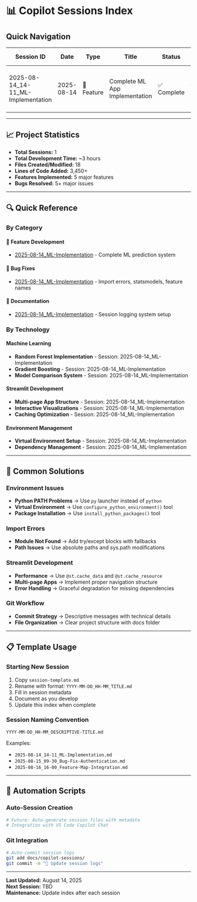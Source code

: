 # 📊 Copilot Sessions Index

## Quick Navigation

| Session ID | Date | Type | Title | Status | Key Features |
|------------|------|------|--------|--------|--------------|
| 2025-08-14_14-11_ML-Implementation | 2025-08-14 | 🚀 Feature | Complete ML App Implementation | ✅ Complete | Random Forest, Gradient Boosting, Price Prediction |

---

## 📈 Project Statistics

- **Total Sessions:** 1
- **Total Development Time:** ~3 hours
- **Files Created/Modified:** 18
- **Lines of Code Added:** 3,450+
- **Features Implemented:** 5 major features
- **Bugs Resolved:** 5+ major issues

---

## 🔍 Quick Reference

### By Category

#### 🚀 Feature Development
- [2025-08-14_ML-Implementation](./2025-08-14_ML-App-Implementation.md) - Complete ML prediction system

#### 🔧 Bug Fixes
- [2025-08-14_ML-Implementation](./2025-08-14_ML-App-Implementation.md) - Import errors, statsmodels, feature names

#### 📝 Documentation
- [2025-08-14_ML-Implementation](./2025-08-14_ML-App-Implementation.md) - Session logging system setup

### By Technology

#### Machine Learning
- **Random Forest Implementation** - Session: 2025-08-14_ML-Implementation
- **Gradient Boosting** - Session: 2025-08-14_ML-Implementation
- **Model Comparison System** - Session: 2025-08-14_ML-Implementation

#### Streamlit Development
- **Multi-page App Structure** - Session: 2025-08-14_ML-Implementation
- **Interactive Visualizations** - Session: 2025-08-14_ML-Implementation
- **Caching Optimization** - Session: 2025-08-14_ML-Implementation

#### Environment Management
- **Virtual Environment Setup** - Session: 2025-08-14_ML-Implementation
- **Dependency Management** - Session: 2025-08-14_ML-Implementation

---

## 🎯 Common Solutions

### Environment Issues
- **Python PATH Problems** → Use `py` launcher instead of `python`
- **Virtual Environment** → Use `configure_python_environment()` tool
- **Package Installation** → Use `install_python_packages()` tool

### Import Errors
- **Module Not Found** → Add try/except blocks with fallbacks
- **Path Issues** → Use absolute paths and sys.path modifications

### Streamlit Development
- **Performance** → Use `@st.cache_data` and `@st.cache_resource`
- **Multi-page Apps** → Implement proper navigation structure
- **Error Handling** → Graceful degradation for missing dependencies

### Git Workflow
- **Commit Strategy** → Descriptive messages with technical details
- **File Organization** → Clear project structure with docs folder

---

## 📋 Template Usage

### Starting New Session
1. Copy `session-template.md`
2. Rename with format: `YYYY-MM-DD_HH-MM_TITLE.md`
3. Fill in session metadata
4. Document as you develop
5. Update this index when complete

### Session Naming Convention
```
YYYY-MM-DD_HH-MM_DESCRIPTIVE-TITLE.md
```

Examples:
- `2025-08-14_14-11_ML-Implementation.md`
- `2025-08-15_09-30_Bug-Fix-Authentication.md`
- `2025-08-16_16-00_Feature-Map-Integration.md`

---

## 🚀 Automation Scripts

### Auto-Session Creation
```python
# Future: Auto-generate session files with metadata
# Integration with VS Code Copilot Chat
```

### Git Integration
```bash
# Auto-commit session logs
git add docs/copilot-sessions/
git commit -m "📝 Update session logs"
```

---

**Last Updated:** August 14, 2025  
**Next Session:** TBD  
**Maintenance:** Update index after each session
